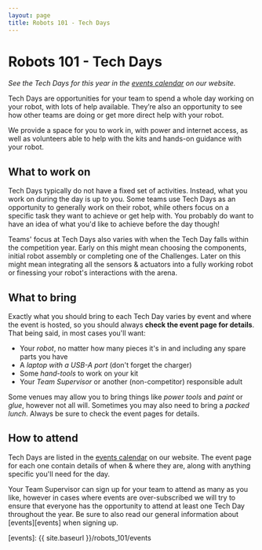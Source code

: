 ```yaml
---
layout: page
title: Robots 101 - Tech Days
---
```


# Robots 101 - Tech Days

_See the Tech Days for this year in the [events calendar][events-calendar] on our website._

Tech Days are opportunities for your team to spend a whole day working on your
robot, with lots of help available. They’re also an opportunity to see how other
teams are doing or get more direct help with your robot.

We provide a space for you to work in, with power and internet access, as well
as volunteers able to help with the kits and hands-on guidance with your robot.

## What to work on

Tech Days typically do not have a fixed set of activities. Instead, what you
work on during the day is up to you. Some teams use Tech Days as an opportunity
to generally work on their robot, while others focus on a specific task they
want to achieve or get help with. You probably do want to have an idea of what
you'd like to achieve before the day though!

Teams' focus at Tech Days also varies with when the Tech Day falls within the
competition year. Early on this might mean choosing the components, initial
robot assembly or completing one of the Challenges. Later on this might mean
integrating all the sensors & actuators into a fully working robot or finessing
your robot's interactions with the arena.

## What to bring

Exactly what you should bring to each Tech Day varies by event and where the
event is hosted, so you should always **check the event page for details**. That
being said, in most cases you'll want:

* Your _robot_, no matter how many pieces it's in and including any spare parts you have
* A _laptop with a USB-A port_ (don't forget the charger)
* Some _hand-tools_ to work on your kit
* Your _Team Supervisor_ or another (non-competitor) responsible adult

Some venues may allow you to bring things like _power tools_ and _paint_ or
_glue_, however not all will. Sometimes you may also need to bring a _packed
lunch_. Always be sure to check the event pages for details.

## How to attend

Tech Days are listed in the [events calendar][events-calendar] on our website.
The event page for each one contain details of when & where they are, along with
anything specific you'll need for the day.

Your Team Supervisor can sign up for your team to attend as many as you like,
however in cases where events are over-subscribed we will try to ensure that
everyone has the opportunity to attend at least one Tech Day throughout the
year. Be sure to also read our general information about [events][events] when
signing up.

[events-calendar]: https://studentrobotics.org/events/
[events]: {{ site.baseurl }}/robots_101/events
